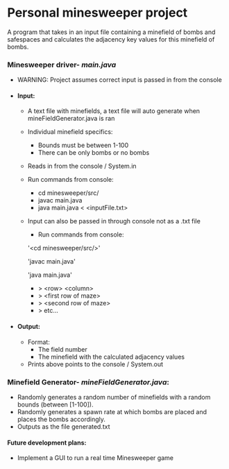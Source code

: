 # Personal minesweeper project
A program that takes in an input file containing a minefield of bombs and safespaces and calculates the adjacency key 
values for this minefield of bombs.

### Minesweeper driver- _main.java_

- WARNING: Project assumes correct input is passed in from the console
- #### Input:
  - A text file with minefields, a text file will auto generate when mineFieldGenerator.java is ran
  - Individual minefield specifics:
    - Bounds must be between 1-100
    - There can be only bombs or no bombs
  - Reads in from the console / System.in
  - Run commands from console:
    - cd minesweeper/src/ 
    - javac main.java 
    - java main.java < <inputFile.txt>

  - Input can also be passed in through console not as a .txt file
    - Run commands from console:
    
    '<cd minesweeper/src/>'
  
    'javac main.java'
    
     'java main.java' 
    - \> \<row> \<column>
    - \> \<first row of maze>
    - \> \<second row of maze>
    - \> etc...

- #### Output:
  - Format:
    - The field number
    - The minefield with the calculated adjacency values 
  - Prints above points to the console / System.out



### Minefield Generator- _mineFieldGenerator.java_:

- Randomly generates a random number of minefields with a random bounds (between [1-100]).
- Randomly generates a spawn rate at which bombs are placed and places the bombs accordingly.
- Outputs as the file generated.txt

#### Future development plans:

- Implement a GUI to run a real time Minesweeper game